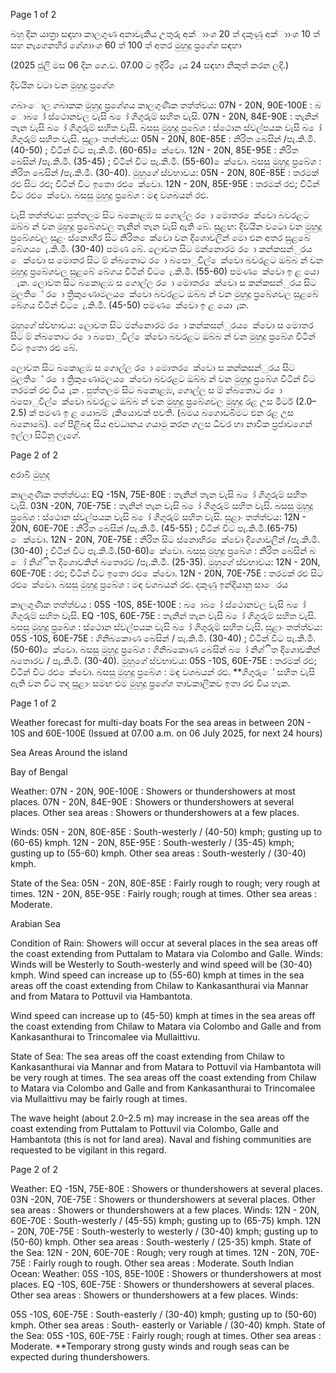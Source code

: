 Page 1 of 2

බහු දින යාත්‍රා සඳහා කාලගුණ අනාවැකිය උතුරු අක්ාාංශ 20 ත් දකුණු අක්ාාංශ 10 ත් සහ නැගෙනහිර ගේශාාංශ 60 ත් 100 ත් අතර මුහුදු ප්‍රගේශ සඳහා

(2025 ජුලි මස 06 දින ගෙ.ව. 07.00 ට ඉදිරි ෙැය 24 සඳහා නිකුත් කරන ලදි.)

දිවයින වටා වන මුහුදු ප්‍රගේශ

ගබාංොල ගබාකක මුහුදු ප්‍රගේශය කාලගුණික තත්ත්වය: 07N - 20N, 90E-100E : බ ොබ ෝ ස්ථොනවල වැසි බ ෝ ගිගුරුම් සහිත වැසි. 07N - 20N, 84E-90E : තැනින් තැන වැසි බ ෝ ගිගුරුම් සහිත වැසි. බසසු මුහුදු ප්‍රබේශ : ස්ථොන ස්වල්පයක වැසි බ ෝ ගිගුරුම් සහිත වැසි. සුළාං තත්ත්වය: 05N - 20N, 80E-85E : නිරිත බෙසින් /පැ.කි.මී. (40-50) ; විටින් විට පැ.කි.මී. (60-65) ෙක්වො. 12N - 20N, 85E-95E : නිරිත බෙසින් /පැ.කි.මී. (35-45) ; විටින් විට පැ.කි.මී. (55-60) ෙක්වො. බසසු මුහුදු ප්‍රබේශ : නිරිත බෙසින් /පැ.කි.මී. (30-40). මුහුගේ ස්වභාවය: 05N - 20N, 80E-85E : තරමක් රළු සිට රළු; විටින් විට ඉතො රළු ෙක්වො. 12N - 20N, 85E-95E : තරමක් රළු; විටින් විට රළු ෙක්වො. බසසු මුහුදු ප්‍රබේශ : මඳ වශබයන් රළු.

වැසි තත්ත්වය: පුත්තලම සිට බකොළඹ ස ගොල්ල ර ො මොතර ෙක්වො බවරළට ඔබ්බ න් වන මුහුදු ප්‍රබේශවල තැනින් තැන වැසි ඇති බේ. සුළඟ: දිවයින වටො වන මුහුදු ප්‍රබේශවල සුළං ස්නොහිර සිට නිරිත ෙක්වො වන දිශොවලින් මො එන අතර සුළබේ බේගය ෙැ.කි.මී. (30-40) පමණ බේ. ලොවත සිට මන්නොරම ර ො කන්කසන්ුරය ෙක්වො ස මොතර සිට ම් න්බතොට ර ො බපොුවිල් ෙක්වො බවරළට ඔබ්බ න් වන මුහුදු ප්‍රබේශවල සුළබේ බේගය විටින් විට ෙැ.කි.මී. (55-60) පමණ ෙක්වො ඉ ළ යො ැක. ලොවත සිට බකොළඹ ස ගොල්ල ර ො මොතර ෙක්වො ස කන්කසන්ුරය සිට මුලතිේ ර ො ත්‍රිකුණොමලය ෙක්වො බවරළට ඔබ්බ න් වන මුහුදු ප්‍රබේශවල සුළබේ බේගය විටින් විට ෙැ.කි.මී. (45-50) පමණ ෙක්වො ඉ ළ යො ැක.

මුහුගේ ස්වභාවය: ලොවත සිට මන්නොරම ර ො කන්කසන්ුරය ෙක්වො ස මොතර සිට ම් න්බතොට ර ො බපොුවිල් ෙක්වො බවරළට ඔබ්බ න් වන මුහුදු ප්‍රබේශ විටින් විට ඉතො රළු බේ.

ලොවත සිට බකොළඹ ස ගොල්ල ර ො මොතර ෙක්වො ස කන්කසන්ුරය සිට මුලතිේ ර ො ත්‍රිකුණොමලය ෙක්වො බවරළට ඔබ්බ න් වන මුහුදු ප්‍රබේශ විටින් විට තරමක් රළු විය ැක . පුත්තලම සිට බකොළඹ, ගොල්ල ස ම් න්බතොට ර ො බපොුවිල් ෙක්වො බවරළට ඔබ්බ න් වන මුහුදු ප්‍රබේශවල මුහුදු රළ උස මීටර් (2.0– 2.5) ක් පමණ ඉ ළ යොබම් ැකියොවක් පවතී. (බමය බගොඩබිමට එන රළ උස බනොබේ). ගේ පිළිබඳ සිය අවධානය ගයාමු කරන ගලස ධීවර හා නාවික ප්‍රජාවගෙන් ඉල්ලා සිටිනු ලැගේ.

Page 2 of 2

අරාබි මුහුද

කාලගුණික තත්ත්වය: EQ -15N, 75E-80E : තැනින් තැන වැසි බ ෝ ගිගුරුම් සහිත වැසි. 03N -20N, 70E-75E : තැනින් තැන වැසි බ ෝ ගිගුරුම් සහිත වැසි. බසසු මුහුදු ප්‍රබේශ : ස්ථොන ස්වල්පයක වැසි බ ෝ ගිගුරුම් සහිත වැසි. සුළාං තත්ත්වය: 12N - 20N, 60E-70E : නිරිත බෙසින් /පැ.කි.මී. (45-55) ; විටින් විට පැ.කි.මී.(65-75) ෙක්වො. 12N - 20N, 70E-75E : නිරිත සිට ස්නොහිර ෙක්වො දිශොවලින් /පැ.කි.මී. (30-40) ; විටින් විට පැ.කි.මී.(50-60) ෙක්වො. බසසු මුහුදු ප්‍රබේශ : නිරිත බෙසින් බ ෝ නිශ්ිත දිශොවකින් බතොරව /පැ.කි.මී. (25-35). මුහුගේ ස්වභාවය: 12N - 20N, 60E-70E : රළු; විටින් විට ඉතො රළු ෙක්වො. 12N - 20N, 70E-75E : තරමක් රළු සිට රළු ෙක්වො. බසසු මුහුදු ප්‍රබේශ : මඳ වශබයන් රළු. දකුණු ඉන්දියානු සාෙරය

කාලගුණික තත්ත්වය : 05S -10S, 85E-100E : බ ොබ ෝ ස්ථොනවල වැසි බ ෝ ගිගුරුම් සහිත වැසි. EQ -10S, 60E-75E : තැනින් තැන වැසි බ ෝ ගිගුරුම් සහිත වැසි. බසසු මුහුදු ප්‍රබේශ : ස්ථොන ස්වල්පයක වැසි බ ෝ ගිගුරුම් සහිත වැසි. සුළාං තත්ත්වය: 05S -10S, 60E-75E : ගිනිබකොණ බෙසින් / පැ.කි.මී. (30-40) ; විටින් විට පැ.කි.මී. (50-60) ෙක්වො. බසසු මුහුදු ප්‍රබේශ : ගිනිබකොණ බෙසින් බ ෝ නිශ්ිත දිශොවකින් බතොරව / පැ.කි.මී. (30-40). මුහුගේ ස්වභාවය: 05S -10S, 60E-75E : තරමක් රළු; විටින් විට රළු ෙක්වො. බසසු මුහුදු ප්‍රබේශ : මඳ වශබයන් රළු. **ගිගුරුේ සහිත වැසි ඇති වන විට තද සුළාං සමඟ එම මුහුදු ප්‍රගේශ තාවකාලිකව ඉතා රළු විය හැක.

Page 1 of 2

Weather forecast for multi-day boats For the sea areas in between 20N - 10S and 60E-100E (Issued at 07.00 a.m. on 06 July 2025, for next 24 hours)

Sea Areas Around the island

Bay of Bengal

Weather: 07N - 20N, 90E-100E : Showers or thundershowers at most places. 07N - 20N, 84E-90E : Showers or thundershowers at several places. Other sea areas : Showers or thundershowers at a few places.

Winds: 05N - 20N, 80E-85E : South-westerly / (40-50) kmph; gusting up to (60-65) kmph. 12N - 20N, 85E-95E : South-westerly / (35-45) kmph; gusting up to (55-60) kmph. Other sea areas : South-westerly / (30-40) kmph.

State of the Sea: 05N - 20N, 80E-85E : Fairly rough to rough; very rough at times. 12N - 20N, 85E-95E : Fairly rough; rough at times. Other sea areas : Moderate.

Arabian Sea

Condition of Rain: Showers will occur at several places in the sea areas off the coast extending from Puttalam to Matara via Colombo and Galle. Winds: Winds will be Westerly to South-westerly and wind speed will be (30-40) kmph. Wind speed can increase up to (55-60) kmph at times in the sea areas off the coast extending from Chilaw to Kankasanthurai via Mannar and from Matara to Pottuvil via Hambantota.

Wind speed can increase up to (45-50) kmph at times in the sea areas off the coast extending from Chilaw to Matara via Colombo and Galle and from Kankasanthurai to Trincomalee via Mullaittivu.

State of Sea: The sea areas off the coast extending from Chilaw to Kankasanthurai via Mannar and from Matara to Pottuvil via Hambantota will be very rough at times. The sea areas off the coast extending from Chilaw to Matara via Colombo and Galle and from Kankasanthurai to Trincomalee via Mullaittivu may be fairly rough at times.

The wave height (about 2.0–2.5 m) may increase in the sea areas off the coast extending from Puttalam to Pottuvil via Colombo, Galle and Hambantota (this is not for land area). Naval and fishing communities are requested to be vigilant in this regard.

Page 2 of 2

Weather: EQ -15N, 75E-80E : Showers or thundershowers at several places. 03N -20N, 70E-75E : Showers or thundershowers at several places. Other sea areas : Showers or thundershowers at a few places. Winds: 12N - 20N, 60E-70E : South-westerly / (45-55) kmph; gusting up to (65-75) kmph. 12N - 20N, 70E-75E : South-westerly to westerly / (30-40) kmph; gusting up to (50-60) kmph. Other sea areas : South-westerly / (25-35) kmph. State of the Sea: 12N - 20N, 60E-70E : Rough; very rough at times. 12N - 20N, 70E-75E : Fairly rough to rough. Other sea areas : Moderate. South Indian Ocean: Weather: 05S -10S, 85E-100E : Showers or thundershowers at most places. EQ -10S, 60E-75E : Showers or thundershowers at several places. Other sea areas : Showers or thundershowers at a few places. Winds:

05S -10S, 60E-75E : South-easterly / (30-40) kmph; gusting up to (50-60) kmph. Other sea areas : South- easterly or Variable / (30-40) kmph. State of the Sea: 05S -10S, 60E-75E : Fairly rough; rough at times. Other sea areas : Moderate. **Temporary strong gusty winds and rough seas can be expected during thundershowers.